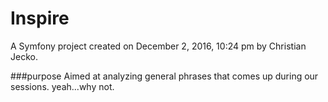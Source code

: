 Inspire
=======

A Symfony project created on December 2, 2016, 10:24 pm by Christian Jecko.

###purpose
Aimed at analyzing general phrases that comes up during our sessions. yeah...why not.
